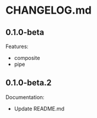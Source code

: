 # CHANGELOG.md

## 0.1.0-beta

Features:

- composite
- pipe

## 0.1.0-beta.2

Documentation:

- Update README.md
